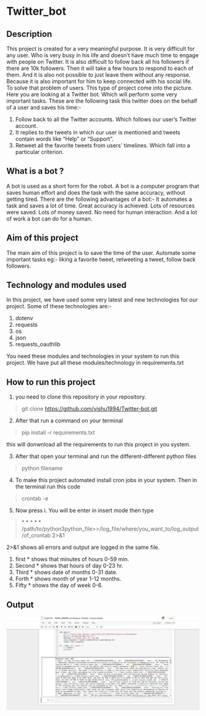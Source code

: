 # Twitter_bot

## Description
This project is created for a very meaningful purpose. It is very difficult for any user. Who is very busy in his life and doesn’t have much time to engage with people on Twitter. It is also difficult to follow back all his followers if there are 10k followers. Then it will take a few hours to respond to each of them. And it is also not possible to just leave them without any response. Because it is also important for him to keep connected with his social life. To solve that problem of users. This type of project come into the picture. Here you are looking at a Twitter bot. Which will perform some very important tasks. These are the following task this twitter does on the behalf of a user and saves his time:-
1. Follow back to all the Twitter accounts. Which follows our user’s Twitter account. 
1.  It replies to the tweets in which our user is mentioned and tweets contain words like “Help” or “Support”.
1. Retweet all the favorite tweets from users' timelines. Which fall into a particular criterion.
## What is a bot ? 
A bot is used as a short form for the robot. A bot is a computer program that saves human effort and does the task with the same accuracy, without getting tired. There are the following advantages of a bot:- It automates a task and saves a lot of time. Great accuracy is achieved. Lots of resources were saved. Lots of money saved. No need for human interaction. And a lot of work a bot can do for a human. 

## Aim of this project
The main aim of this project is to save the time of the user. Automate some important tasks eg:- liking a favorite tweet, retweeting a tweet, follow back followers.

## Technology and modules used
In this project, we have used some very latest and new technologies for our project. Some of these technologies are:-
1. dotenv
1. requests
1. os
1. json
1. requests_oauthlib

You need these modules and technologies in your system to run this project. We have put all these modules/technology in requirements.txt

## How to run this project
1) you need to clone this repository in your repository.
> git clone https://github.com/vishu1994/Twitter-bot.git  

2) After that  run a command on  your terminal 
> pip install -r requirements.txt

 this will donwnload all the requirements to run this project in you system.  


3) After that open your terminal and run the different-different python files
> python filename 

4) To make this project automated install cron jobs in your system. Then in the terminal run this code
> crontab -e  

5) Now press i. You will be enter in insert mode then type

> \* \* \* \* \* /path/to/python3python_file>>/log_file/where/you_want_to/log_output/of_crontab 2>&1

2>&1 shows all errors and output are logged in the same file.
1. first * shows that minutes of hours 0-59 min.
1. Second * shows that hours of day 0-23 hr.
1. Third * shows date of months 0-31 date.
1. Forth * shows month of year 1-12 months.
1. Fifty * shows the day of week 0-6.

## Output


![output image](output.png)
